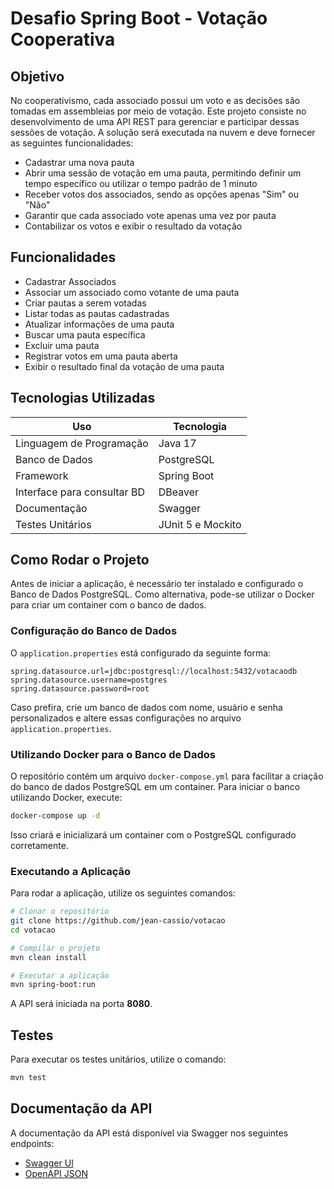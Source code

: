 # Desafio Spring Boot - Votação Cooperativa

## Objetivo

No cooperativismo, cada associado possui um voto e as decisões são tomadas em assembleias por meio de votação. Este projeto consiste no desenvolvimento de uma API REST para gerenciar e participar dessas sessões de votação. A solução será executada na nuvem e deve fornecer as seguintes funcionalidades:

- Cadastrar uma nova pauta
- Abrir uma sessão de votação em uma pauta, permitindo definir um tempo específico ou utilizar o tempo padrão de 1 minuto
- Receber votos dos associados, sendo as opções apenas "Sim" ou "Não"
- Garantir que cada associado vote apenas uma vez por pauta
- Contabilizar os votos e exibir o resultado da votação

## Funcionalidades

- Cadastrar Associados
- Associar um associado como votante de uma pauta
- Criar pautas a serem votadas
- Listar todas as pautas cadastradas
- Atualizar informações de uma pauta
- Buscar uma pauta específica
- Excluir uma pauta
- Registrar votos em uma pauta aberta
- Exibir o resultado final da votação de uma pauta

## Tecnologias Utilizadas

| Uso                         | Tecnologia        |
| --------------------------- | ----------------- |
| Linguagem de Programação    | Java 17           |
| Banco de Dados              | PostgreSQL        |
| Framework                   | Spring Boot       |
| Interface para consultar BD | DBeaver           |
| Documentação                | Swagger           |
| Testes Unitários            | JUnit 5 e Mockito |

## Como Rodar o Projeto

Antes de iniciar a aplicação, é necessário ter instalado e configurado o Banco de Dados PostgreSQL. Como alternativa, pode-se utilizar o Docker para criar um container com o banco de dados.

### Configuração do Banco de Dados

O `application.properties` está configurado da seguinte forma:

```properties
spring.datasource.url=jdbc:postgresql://localhost:5432/votacaodb
spring.datasource.username=postgres
spring.datasource.password=root
```

Caso prefira, crie um banco de dados com nome, usuário e senha personalizados e altere essas configurações no arquivo `application.properties`.

### Utilizando Docker para o Banco de Dados

O repositório contém um arquivo `docker-compose.yml` para facilitar a criação do banco de dados PostgreSQL em um container. Para iniciar o banco utilizando Docker, execute:

```sh
docker-compose up -d
```

Isso criará e inicializará um container com o PostgreSQL configurado corretamente.

### Executando a Aplicação

Para rodar a aplicação, utilize os seguintes comandos:

```sh
# Clonar o repositório
git clone https://github.com/jean-cassio/votacao
cd votacao

# Compilar o projeto
mvn clean install

# Executar a aplicação
mvn spring-boot:run
```

A API será iniciada na porta **8080**.

## Testes

Para executar os testes unitários, utilize o comando:

```sh
mvn test
```

## Documentação da API

A documentação da API está disponível via Swagger nos seguintes endpoints:

- [Swagger UI](http://localhost:8080/swagger-ui/index.html)
- [OpenAPI JSON](http://localhost:8080/v3/api-docs)
